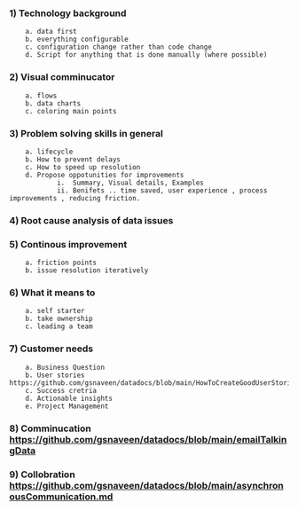 
### 1) Technology background
        a. data first
        b. everything configurable
        c. configuration change rather than code change
        d. Script for anything that is done manually (where possible)
                
### 2) Visual comminucator
        a. flows
        b. data charts
        c. coloring main points

### 3) Problem solving skills in general
        a. lifecycle 
        b. How to prevent delays
        c. How to speed up resolution
        d. Propose oppotunities for improvements
                i.  Summary, Visual details, Examples
                ii. Benifets .. time saved, user experience , process improvements , reducing friction. 
        
### 4) Root cause analysis of data issues
### 5) Continous improvement
        a. friction points
        b. issue resolution iteratively

### 6) What it means to 
        a. self starter
        b. take ownership
        c. leading a team

### 7) Customer needs
        a. Business Question
        b. User stories https://github.com/gsnaveen/datadocs/blob/main/HowToCreateGoodUserStories 
        c. Success cretria
        d. Actionable insights
        e. Project Management

### 8) Comminucation https://github.com/gsnaveen/datadocs/blob/main/emailTalkingData 
### 9) Collobration https://github.com/gsnaveen/datadocs/blob/main/asynchronousCommunication.md 
